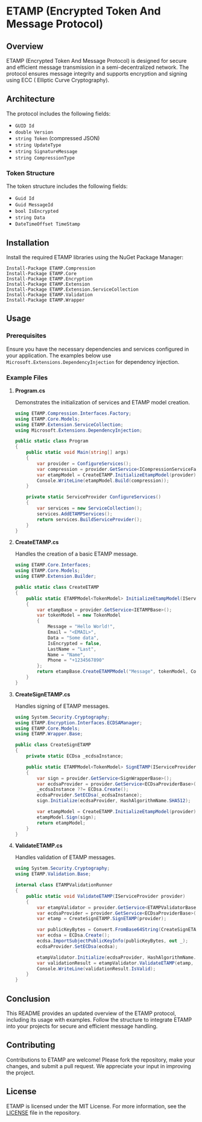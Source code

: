 # ETAMP (Encrypted Token And Message Protocol)

## Overview

ETAMP (Encrypted Token And Message Protocol) is designed for secure and efficient message transmission in a
semi-decentralized network. The protocol ensures message integrity and supports encryption and signing using ECC (
Elliptic Curve Cryptography).

## Architecture

The protocol includes the following fields:

- `GUID Id`
- `double Version`
- `string Token` (compressed JSON)
- `string UpdateType`
- `string SignatureMessage`
- `string CompressionType`

### Token Structure

The token structure includes the following fields:

- `Guid Id`
- `Guid MessageId`
- `bool IsEncrypted`
- `string Data`
- `DateTimeOffset TimeStamp`

## Installation

Install the required ETAMP libraries using the NuGet Package Manager:

```shell
Install-Package ETAMP.Compression
Install-Package ETAMP.Core
Install-Package ETAMP.Encryption
Install-Package ETAMP.Extension
Install-Package ETAMP.Extension.ServiceCollection
Install-Package ETAMP.Validation
Install-Package ETAMP.Wrapper
```

## Usage

### Prerequisites

Ensure you have the necessary dependencies and services configured in your application. The examples below use
`Microsoft.Extensions.DependencyInjection` for dependency injection.

### Example Files

1. **Program.cs**

   Demonstrates the initialization of services and ETAMP model creation.

   ```csharp
   using ETAMP.Compression.Interfaces.Factory;
   using ETAMP.Core.Models;
   using ETAMP.Extension.ServiceCollection;
   using Microsoft.Extensions.DependencyInjection;

   public static class Program
   {
       public static void Main(string[] args)
       {
           var provider = ConfigureServices();
           var compression = provider.GetService<ICompressionServiceFactory>();
           var etampModel = CreateETAMP.InitializeEtampModel(provider);
           Console.WriteLine(etampModel.Build(compression));
       }

       private static ServiceProvider ConfigureServices()
       {
           var services = new ServiceCollection();
           services.AddETAMPServices();
           return services.BuildServiceProvider();
       }
   }
   ```

2. **CreateETAMP.cs**

   Handles the creation of a basic ETAMP message.

   ```csharp
   using ETAMP.Core.Interfaces;
   using ETAMP.Core.Models;
   using ETAMP.Extension.Builder;

   public static class CreateETAMP
   {
       public static ETAMPModel<TokenModel> InitializeEtampModel(IServiceProvider provider)
       {
           var etampBase = provider.GetService<IETAMPBase>();
           var tokenModel = new TokenModel
           {
               Message = "Hello World!",
               Email = "<EMAIL>",
               Data = "Some data",
               IsEncrypted = false,
               LastName = "Last",
               Name = "Name",
               Phone = "+1234567890"
           };
           return etampBase.CreateETAMPModel("Message", tokenModel, CompressionNames.GZip);
       }
   }
   ```

3. **CreateSignETAMP.cs**

   Handles signing of ETAMP messages.

   ```csharp
   using System.Security.Cryptography;
   using ETAMP.Encryption.Interfaces.ECDSAManager;
   using ETAMP.Core.Models;
   using ETAMP.Wrapper.Base;

   public class CreateSignETAMP
   {
       private static ECDsa _ecdsaInstance;

       public static ETAMPModel<TokenModel> SignETAMP(IServiceProvider provider)
       {
           var sign = provider.GetService<SignWrapperBase>();
           var ecdsaProvider = provider.GetService<ECDsaProviderBase>();
           _ecdsaInstance ??= ECDsa.Create();
           ecdsaProvider.SetECDsa(_ecdsaInstance);
           sign.Initialize(ecdsaProvider, HashAlgorithmName.SHA512);

           var etampModel = CreateETAMP.InitializeEtampModel(provider);
           etampModel.Sign(sign);
           return etampModel;
       }
   }
   ```

4. **ValidateETAMP.cs**

   Handles validation of ETAMP messages.

   ```csharp
   using System.Security.Cryptography;
   using ETAMP.Validation.Base;

   internal class ETAMPValidationRunner
   {
       public static void ValidateETAMP(IServiceProvider provider)
       {
           var etampValidator = provider.GetService<ETAMPValidatorBase>();
           var ecdsaProvider = provider.GetService<ECDsaProviderBase>();
           var etamp = CreateSignETAMP.SignETAMP(provider);

           var publicKeyBytes = Convert.FromBase64String(CreateSignETAMP.PublicKey);
           var ecdsa = ECDsa.Create();
           ecdsa.ImportSubjectPublicKeyInfo(publicKeyBytes, out _);
           ecdsaProvider.SetECDsa(ecdsa);

           etampValidator.Initialize(ecdsaProvider, HashAlgorithmName.SHA512);
           var validationResult = etampValidator.ValidateETAMP(etamp, false);
           Console.WriteLine(validationResult.IsValid);
       }
   }
   ```

## Conclusion

This README provides an updated overview of the ETAMP protocol, including its usage with examples. Follow the structure
to integrate ETAMP into your projects for secure and efficient message handling.

## Contributing

Contributions to ETAMP are welcome! Please fork the repository, make your changes, and submit a pull request. We
appreciate your input in improving the project.

## License

ETAMP is licensed under the MIT License. For more information, see
the [LICENSE](https://github.com/max2020204/ETAMP/blob/master/LICENSE.txt) file in the repository.
